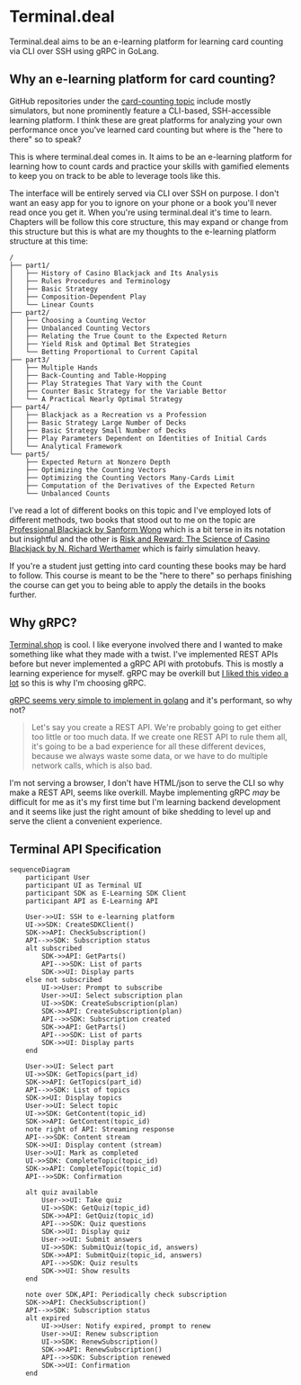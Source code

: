 # Terminal.deal

Terminal.deal aims to be an e-learning platform for learning card counting via CLI over SSH using gRPC in GoLang.

## Why an e-learning platform for card counting?

GitHub repositories under the [card-counting topic](https://github.com/topics/card-counting) include mostly simulators, but none prominently feature a CLI-based, SSH-accessible learning platform. I think these are great platforms for analyzing your own performance once you've learned card counting but where is the "here to there" so to speak?

This is where terminal.deal comes in. It aims to be an e-learning platform for learning how to count cards and practice your skills with gamified elements to keep you on track to be able to leverage tools like this.

The interface will be entirely served via CLI over SSH on purpose. I don't want an easy app for you to ignore on your phone or a book you'll never read once you get it. When you're using terminal.deal it's time to learn. Chapters will be follow this core structure, this may expand or change from this structure but this is what are my thoughts to the e-learning platform structure at this time:

```
/  
├── part1/  
│   ├── History of Casino Blackjack and Its Analysis
│   ├── Rules Procedures and Terminology
│   ├── Basic Strategy
│   ├── Composition-Dependent Play
│   └── Linear Counts
├── part2/  
│   ├── Choosing a Counting Vector
│   ├── Unbalanced Counting Vectors
│   ├── Relating the True Count to the Expected Return
│   ├── Yield Risk and Optimal Bet Strategies
│   └── Betting Proportional to Current Capital
├── part3/  
│   ├── Multiple Hands
│   ├── Back-Counting and Table-Hopping
│   ├── Play Strategies That Vary with the Count
│   ├── Counter Basic Strategy for the Variable Bettor
│   └── A Practical Nearly Optimal Strategy
├── part4/  
│   ├── Blackjack as a Recreation vs a Profession
│   ├── Basic Strategy Large Number of Decks
│   ├── Basic Strategy Small Number of Decks
│   ├── Play Parameters Dependent on Identities of Initial Cards
│   └── Analytical Framework
└── part5/  
    ├── Expected Return at Nonzero Depth
    ├── Optimizing the Counting Vectors
    ├── Optimizing the Counting Vectors Many-Cards Limit
    ├── Computation of the Derivatives of the Expected Return
    └── Unbalanced Counts
```
I've read a lot of different books on this topic and I've employed lots of different methods, two books that stood out to me on the topic are [Professional Blackjack by Sanform Wong](https://www.directtextbook.com/isbn/9780935926217-professional-blackjack) which is a bit terse in its notation but insightful and the other is [Risk and Reward: The Science of Casino Blackjack by N. Richard Werthamer](https://www.directtextbook.com/isbn/9783319913841-risk-and-reward-the-science-of-casino-blackjack) which is fairly simulation heavy.

If you're a student just getting into card counting these books may be hard to follow. This course is meant to be the "here to there" so perhaps finishing the course can get you to being able to apply the details in the books further.

## Why gRPC?

[Terminal.shop](https://github.com/terminaldotshop) is cool. I like everyone involved there and I wanted to make something like what they made with a twist. I've implemented REST APIs before but never implemented a gRPC API with protobufs. This is mostly a learning experience for myself. gRPC may be overkill but [I liked this video a lot](https://www.youtube.com/watch?v=XpunFFS-n8I) so this is why I'm choosing gRPC.

[gRPC seems very simple to implement in golang](https://grpc.io/docs/languages/go/basics/) and it's performant, so why not?

>Let's say you create a REST API. We're probably going to get either too little or too much data. If we create one REST API to rule them all, it's going to be a bad experience for all these different devices, because we always waste some data, or we have to do multiple network calls, which is also bad.

I'm not serving a browser, I don't have HTML/json to serve the CLI so why make a REST API, seems like overkill. Maybe implementing gRPC _may_ be difficult for me as it's my first time but I'm learning backend development and it seems like just the right amount of bike shedding to level up and serve the client a convenient experience.

## Terminal API Specification
```mermaid
sequenceDiagram
    participant User
    participant UI as Terminal UI
    participant SDK as E-Learning SDK Client
    participant API as E-Learning API

    User->>UI: SSH to e-learning platform
    UI->>SDK: CreateSDKClient()
    SDK->>API: CheckSubscription()
    API-->>SDK: Subscription status
    alt subscribed
        SDK->>API: GetParts()
        API-->>SDK: List of parts
        SDK->>UI: Display parts
    else not subscribed
        UI->>User: Prompt to subscribe
        User->>UI: Select subscription plan
        UI->>SDK: CreateSubscription(plan)
        SDK->>API: CreateSubscription(plan)
        API-->>SDK: Subscription created
        SDK->>API: GetParts()
        API-->>SDK: List of parts
        SDK->>UI: Display parts
    end

    User->>UI: Select part
    UI->>SDK: GetTopics(part_id)
    SDK->>API: GetTopics(part_id)
    API-->>SDK: List of topics
    SDK->>UI: Display topics
    User->>UI: Select topic
    UI->>SDK: GetContent(topic_id)
    SDK->>API: GetContent(topic_id)
    note right of API: Streaming response
    API-->>SDK: Content stream
    SDK->>UI: Display content (stream)
    User->>UI: Mark as completed
    UI->>SDK: CompleteTopic(topic_id)
    SDK->>API: CompleteTopic(topic_id)
    API-->>SDK: Confirmation

    alt quiz available
        User->>UI: Take quiz
        UI->>SDK: GetQuiz(topic_id)
        SDK->>API: GetQuiz(topic_id)
        API-->>SDK: Quiz questions
        SDK->>UI: Display quiz
        User->>UI: Submit answers
        UI->>SDK: SubmitQuiz(topic_id, answers)
        SDK->>API: SubmitQuiz(topic_id, answers)
        API-->>SDK: Quiz results
        SDK->>UI: Show results
    end

    note over SDK,API: Periodically check subscription
    SDK->>API: CheckSubscription()
    API-->>SDK: Subscription status
    alt expired
        UI->>User: Notify expired, prompt to renew
        User->>UI: Renew subscription
        UI->>SDK: RenewSubscription()
        SDK->>API: RenewSubscription()
        API-->>SDK: Subscription renewed
        SDK->>UI: Confirmation
    end
```